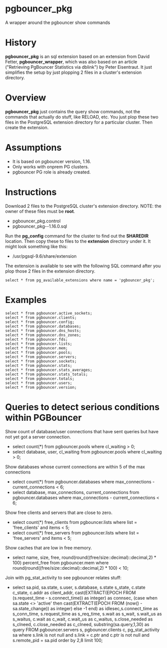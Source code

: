 # pgbouncer_pkg
A wrapper around the pgbouncer show commands

# History
**pgbouncer_pkg** is an sql extension based on an extension from David Fetter, **pgbouncer_wrapper**, which was also based on an article ("Retrieving PgBouncer Statistics via dblink") by Peter Eisentraut.  It just simplifies the setup by just plopping 2 files in a cluster's extension directory.

# Overview
**pgbouncer_pkg** just contains the query show commands, not the commands that actually do stuff, like RELOAD, etc.  You just plop these two files in the PostgreSQL extension directory for a particular cluster.  Then create the extension.

# Assumptions
* It is based on pgbouncer version, 1.16.
* Only works with onprem PG clusters.
* pgbouncer PG role is already created.

# Instructions
Download 2 files to the PostgreSQL cluster's extension directory. NOTE: the owner of these files must be **root**.
* pgbouncer_pkg.control
* pgbouncer_pkg--1.16.0.sql

Run the **pg_config** command for the cluster to  find out the **SHAREDIR** location.  Then copy these to files to the **extension** directory under it.  It might look something like this:

* /usr/pgsql-9.6/share/extension

The extension is available to see with the following SQL command after you plop those 2 files in the extension directory.
```
select * from pg_available_extensions where name = 'pgbouncer_pkg';
```

# Examples
```
select * from pgbouncer.active_sockets;
select * from pgbouncer.clients;
select * from pgbouncer.config;
select * from pgbouncer.databases;
select * from pgbouncer.dns_hosts;
select * from pgbouncer.dns_zones;
select * from pgbouncer.fds;
select * from pgbouncer.lists;
select * from pgbouncer.mem;
select * from pgbouncer.pools;
select * from pgbouncer.servers;
select * from pgbouncer.sockets;
select * from pgbouncer.stats;
select * from pgbouncer.stats_averages;
select * from pgbouncer.stats_totals;
select * from pgbouncer.totals;
select * from pgbouncer.users;
select * from pgbouncer.version;
```
# Queries to detect serious conditions within PGBouncer

Show count of database/user connections that have sent queries but have not yet got a server connection.
* select count(*) from pgbouncer.pools where cl_waiting > 0;
* select database, user, cl_waiting from pgbouncer.pools where cl_waiting > 0;

Show databases whose current connections are within 5 of the max connections
* select count(*) from pgbouncer.databases where max_connections - current_connections < 6;
* select database, max_connections, current_connections from pgbouncer.databases where max_connections - current_connections < 6;

Show free clients and servers that are close to zero.
* select count(*) free_clients from pgbouncer.lists where list = 'free_clients' and items < 5;
* select count(*) free_servers from pgbouncer.lists where list = 'free_servers' and items < 5;

Show caches that are low in free memory.
* select name, size, free, round(round((free/size::decimal)::decimal,2) * 100) percent_free from pgbouncer.mem where  round(round((free/size::decimal)::decimal,2) * 100) < 10;

Join with pg_stat_activity to see pgbouncer relates stuff:
* select sa.pid, sa.state, s.user, s.database, s.state s_state, c.state c_state, c.addr as client_addr,  cast(EXTRACT(EPOCH FROM (s.request_time - s.connect_time)) as integer) as connsec, (case when sa.state <> 'active' then cast(EXTRACT(EPOCH FROM (now() - sa.state_change)) as integer) else -1 end) as idlesec,s.connect_time as s_conn_time, s.request_time as s_req_time,  s.wait as s_wait, s.wait_us as s_waitus, c.wait as c_wait, c.wait_us as c_waitus, s.close_needed as s_clneed, c.close_needed as c_clneed, substring(sa.query,1,30) as query FROM pgbouncer.servers s, pgbouncer.clients c, pg_stat_activity sa where s.link is not null and s.link = c.ptr and c.ptr is not null and s.remote_pid = sa.pid order by 2,8 limit 100;

